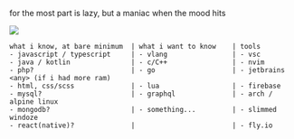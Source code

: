 for the most part is lazy, but a maniac when the mood hits

<img src='https://discord.c99.nl/widget/theme-4/448046610723766273.png'>

```
what i know, at bare minimum  | what i want to know    | tools
- javascript / typescript     | - vlang                | - vsc
- java / kotlin               | - c/C++                | - nvim
- php?                        | - go                   | - jetbrains <any> (if i had more ram)
- html, css/scss              | - lua                  | - firebase
- mysql?                      | - graphql              | - arch / alpine linux
- mongodb?                    | - something...         | - slimmed windoze
- react(native)?              |                        | - fly.io
```
